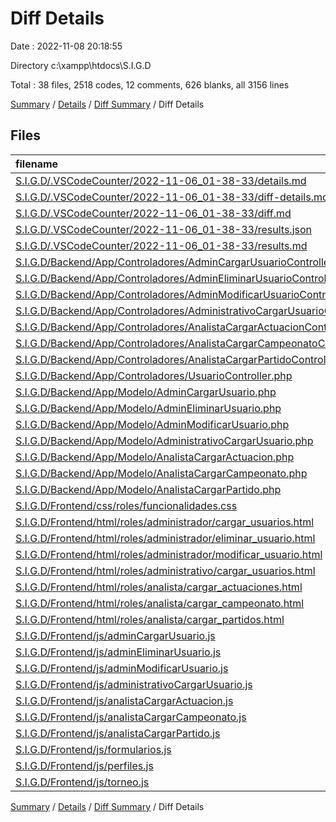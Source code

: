 # Diff Details

Date : 2022-11-08 20:18:55

Directory c:\\xampp\\htdocs\\S.I.G.D

Total : 38 files,  2518 codes, 12 comments, 626 blanks, all 3156 lines

[Summary](results.md) / [Details](details.md) / [Diff Summary](diff.md) / Diff Details

## Files
| filename | language | code | comment | blank | total |
| :--- | :--- | ---: | ---: | ---: | ---: |
| [S.I.G.D/.VSCodeCounter/2022-11-06_01-38-33/details.md](/S.I.G.D/.VSCodeCounter/2022-11-06_01-38-33/details.md) | Markdown | 129 | 0 | 6 | 135 |
| [S.I.G.D/.VSCodeCounter/2022-11-06_01-38-33/diff-details.md](/S.I.G.D/.VSCodeCounter/2022-11-06_01-38-33/diff-details.md) | Markdown | 9 | 0 | 6 | 15 |
| [S.I.G.D/.VSCodeCounter/2022-11-06_01-38-33/diff.md](/S.I.G.D/.VSCodeCounter/2022-11-06_01-38-33/diff.md) | Markdown | 12 | 0 | 7 | 19 |
| [S.I.G.D/.VSCodeCounter/2022-11-06_01-38-33/results.json](/S.I.G.D/.VSCodeCounter/2022-11-06_01-38-33/results.json) | JSON | 1 | 0 | 0 | 1 |
| [S.I.G.D/.VSCodeCounter/2022-11-06_01-38-33/results.md](/S.I.G.D/.VSCodeCounter/2022-11-06_01-38-33/results.md) | Markdown | 46 | 0 | 7 | 53 |
| [S.I.G.D/Backend/App/Controladores/AdminCargarUsuarioController.php](/S.I.G.D/Backend/App/Controladores/AdminCargarUsuarioController.php) | PHP | 37 | 0 | 6 | 43 |
| [S.I.G.D/Backend/App/Controladores/AdminEliminarUsuarioController.php](/S.I.G.D/Backend/App/Controladores/AdminEliminarUsuarioController.php) | PHP | 61 | 0 | 13 | 74 |
| [S.I.G.D/Backend/App/Controladores/AdminModificarUsuarioController.php](/S.I.G.D/Backend/App/Controladores/AdminModificarUsuarioController.php) | PHP | 71 | 0 | 23 | 94 |
| [S.I.G.D/Backend/App/Controladores/AdministrativoCargarUsuarioController.php](/S.I.G.D/Backend/App/Controladores/AdministrativoCargarUsuarioController.php) | PHP | 69 | 0 | 16 | 85 |
| [S.I.G.D/Backend/App/Controladores/AnalistaCargarActuacionController.php](/S.I.G.D/Backend/App/Controladores/AnalistaCargarActuacionController.php) | PHP | 81 | 0 | 12 | 93 |
| [S.I.G.D/Backend/App/Controladores/AnalistaCargarCampeonatoController.php](/S.I.G.D/Backend/App/Controladores/AnalistaCargarCampeonatoController.php) | PHP | 37 | 0 | 19 | 56 |
| [S.I.G.D/Backend/App/Controladores/AnalistaCargarPartidoController.php](/S.I.G.D/Backend/App/Controladores/AnalistaCargarPartidoController.php) | PHP | 34 | 0 | 10 | 44 |
| [S.I.G.D/Backend/App/Controladores/UsuarioController.php](/S.I.G.D/Backend/App/Controladores/UsuarioController.php) | PHP | 4 | 0 | 0 | 4 |
| [S.I.G.D/Backend/App/Modelo/AdminCargarUsuario.php](/S.I.G.D/Backend/App/Modelo/AdminCargarUsuario.php) | PHP | 74 | 0 | 24 | 98 |
| [S.I.G.D/Backend/App/Modelo/AdminEliminarUsuario.php](/S.I.G.D/Backend/App/Modelo/AdminEliminarUsuario.php) | PHP | 110 | 0 | 19 | 129 |
| [S.I.G.D/Backend/App/Modelo/AdminModificarUsuario.php](/S.I.G.D/Backend/App/Modelo/AdminModificarUsuario.php) | PHP | 256 | 0 | 42 | 298 |
| [S.I.G.D/Backend/App/Modelo/AdministrativoCargarUsuario.php](/S.I.G.D/Backend/App/Modelo/AdministrativoCargarUsuario.php) | PHP | 89 | 0 | 31 | 120 |
| [S.I.G.D/Backend/App/Modelo/AnalistaCargarActuacion.php](/S.I.G.D/Backend/App/Modelo/AnalistaCargarActuacion.php) | PHP | 177 | 0 | 32 | 209 |
| [S.I.G.D/Backend/App/Modelo/AnalistaCargarCampeonato.php](/S.I.G.D/Backend/App/Modelo/AnalistaCargarCampeonato.php) | PHP | 55 | 0 | 15 | 70 |
| [S.I.G.D/Backend/App/Modelo/AnalistaCargarPartido.php](/S.I.G.D/Backend/App/Modelo/AnalistaCargarPartido.php) | PHP | 57 | 0 | 17 | 74 |
| [S.I.G.D/Frontend/css/roles/funcionalidades.css](/S.I.G.D/Frontend/css/roles/funcionalidades.css) | CSS | 44 | 0 | 5 | 49 |
| [S.I.G.D/Frontend/html/roles/administrador/cargar_usuarios.html](/S.I.G.D/Frontend/html/roles/administrador/cargar_usuarios.html) | HTML | 1 | 0 | 1 | 2 |
| [S.I.G.D/Frontend/html/roles/administrador/eliminar_usuario.html](/S.I.G.D/Frontend/html/roles/administrador/eliminar_usuario.html) | HTML | -27 | 0 | -1 | -28 |
| [S.I.G.D/Frontend/html/roles/administrador/modificar_usuario.html](/S.I.G.D/Frontend/html/roles/administrador/modificar_usuario.html) | HTML | -2 | 1 | 5 | 4 |
| [S.I.G.D/Frontend/html/roles/administrativo/cargar_usuarios.html](/S.I.G.D/Frontend/html/roles/administrativo/cargar_usuarios.html) | HTML | 14 | 1 | -6 | 9 |
| [S.I.G.D/Frontend/html/roles/analista/cargar_actuaciones.html](/S.I.G.D/Frontend/html/roles/analista/cargar_actuaciones.html) | HTML | -84 | 0 | -3 | -87 |
| [S.I.G.D/Frontend/html/roles/analista/cargar_campeonato.html](/S.I.G.D/Frontend/html/roles/analista/cargar_campeonato.html) | HTML | -82 | 0 | -12 | -94 |
| [S.I.G.D/Frontend/html/roles/analista/cargar_partidos.html](/S.I.G.D/Frontend/html/roles/analista/cargar_partidos.html) | HTML | 6 | 0 | 1 | 7 |
| [S.I.G.D/Frontend/js/adminCargarUsuario.js](/S.I.G.D/Frontend/js/adminCargarUsuario.js) | JavaScript | 12 | 0 | 3 | 15 |
| [S.I.G.D/Frontend/js/adminEliminarUsuario.js](/S.I.G.D/Frontend/js/adminEliminarUsuario.js) | JavaScript | 85 | 0 | 27 | 112 |
| [S.I.G.D/Frontend/js/adminModificarUsuario.js](/S.I.G.D/Frontend/js/adminModificarUsuario.js) | JavaScript | 256 | 0 | 69 | 325 |
| [S.I.G.D/Frontend/js/administrativoCargarUsuario.js](/S.I.G.D/Frontend/js/administrativoCargarUsuario.js) | JavaScript | 162 | 0 | 47 | 209 |
| [S.I.G.D/Frontend/js/analistaCargarActuacion.js](/S.I.G.D/Frontend/js/analistaCargarActuacion.js) | JavaScript | 420 | 9 | 75 | 504 |
| [S.I.G.D/Frontend/js/analistaCargarCampeonato.js](/S.I.G.D/Frontend/js/analistaCargarCampeonato.js) | JavaScript | 147 | 1 | 59 | 207 |
| [S.I.G.D/Frontend/js/analistaCargarPartido.js](/S.I.G.D/Frontend/js/analistaCargarPartido.js) | JavaScript | 145 | 0 | 50 | 195 |
| [S.I.G.D/Frontend/js/formularios.js](/S.I.G.D/Frontend/js/formularios.js) | JavaScript | 4 | 0 | 0 | 4 |
| [S.I.G.D/Frontend/js/perfiles.js](/S.I.G.D/Frontend/js/perfiles.js) | JavaScript | 9 | 0 | 0 | 9 |
| [S.I.G.D/Frontend/js/torneo.js](/S.I.G.D/Frontend/js/torneo.js) | JavaScript | -1 | 0 | 1 | 0 |

[Summary](results.md) / [Details](details.md) / [Diff Summary](diff.md) / Diff Details